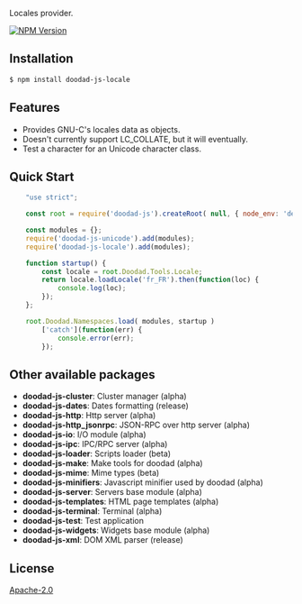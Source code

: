Locales provider.

[![NPM Version][npm-image]][npm-url]
 
## Installation

```bash
$ npm install doodad-js-locale
```

## Features

  -  Provides GNU-C's locales data as objects.
  -  Doesn't currently support LC_COLLATE, but it will eventually.
  -  Test a character for an Unicode character class.

## Quick Start

```js
    "use strict";

    const root = require('doodad-js').createRoot( null, { node_env: 'development' } );

    const modules = {};
    require('doodad-js-unicode').add(modules);
    require('doodad-js-locale').add(modules);

    function startup() {
        const locale = root.Doodad.Tools.Locale;
        return locale.loadLocale('fr_FR').then(function(loc) {
            console.log(loc);
        });
    };

    root.Doodad.Namespaces.load( modules, startup )
        ['catch'](function(err) {
            console.error(err);
        });
```

## Other available packages

  - **doodad-js-cluster**: Cluster manager (alpha)
  - **doodad-js-dates**: Dates formatting (release)
  - **doodad-js-http**: Http server (alpha)
  - **doodad-js-http_jsonrpc**: JSON-RPC over http server (alpha)
  - **doodad-js-io**: I/O module (alpha)
  - **doodad-js-ipc**: IPC/RPC server (alpha)
  - **doodad-js-loader**: Scripts loader (beta)
  - **doodad-js-make**: Make tools for doodad (alpha)
  - **doodad-js-mime**: Mime types (beta)
  - **doodad-js-minifiers**: Javascript minifier used by doodad (alpha)
  - **doodad-js-server**: Servers base module (alpha)
  - **doodad-js-templates**: HTML page templates (alpha)
  - **doodad-js-terminal**: Terminal (alpha)
  - **doodad-js-test**: Test application
  - **doodad-js-widgets**: Widgets base module (alpha)
  - **doodad-js-xml**: DOM XML parser (release)
  
## License

  [Apache-2.0][license-url]

[npm-image]: https://img.shields.io/npm/v/doodad-js-locale.svg
[npm-url]: https://npmjs.org/package/doodad-js-locale
[license-url]: http://opensource.org/licenses/Apache-2.0
